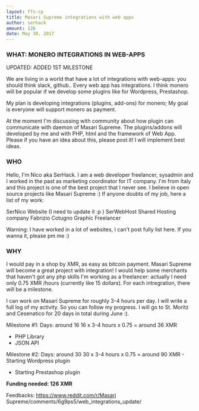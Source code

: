 ```yaml
---
layout: ffs-cp
title: Masari Supreme integrations with web apps
author: serhack
amount: 126
date: May 30, 2017
---
```



### WHAT: MONERO INTEGRATIONS IN WEB-APPS

UPDATED: ADDED 1ST MILESTONE

We are living in a world that have a lot of integrations with web-apps: you should think slack, github.. Every web app has integrations. I think monero will be popular if we develop some plugins like for Wordpress, Prestashop.

My plan is developing integrations (plugins, add-ons) for monero; My goal is everyone will support monero as payment.

At the moment I'm discussing with community about how plugin can communicate with daemon of Masari Supreme. The plugins/addons will developed by me and with PHP, html and the framework of Web App. Please if you have an idea about this, please post it! I will implement best ideas.

### WHO

Hello, I'm Nico aka SerHack. I am a web developer freelancer, sysadmin and I worked in the past as marketing coordinator for IT company. I'm from Italy and this project is one of the best project that I never see. I believe in open source projects like Masari Supreme :) If anyone doubts of my job, here a list of my work:

SerNico Website (I need to update it :p ) SerWebHost Shared Hosting company Fabrizio Cotugno Graphic Freelancer

Warning: I have worked in a lot of websites, I can't post fully list here. If you wanna it, please pm me :)

### WHY

I would pay in a shop by XMR, as easy as bitcoin payment. Masari Supreme will become a great project with integration! I would help some merchants that haven't got any php skills I'm working as a freelancer: actually I need only 0.75 XMR /hours (currently like 15 dollars). For each intregration, there will be a milestone.

I can work on Masari Supreme for roughly 3-4 hours per day. I will write a full log of my activity. So you can follow my progress. I will go to St. Moritz and Cesenatico for 20 days in total during June :).

Milestone #1: Days: around 16
16 x 3-4 hours x 0.75 = around 36 XMR
- PHP Library
- JSON API

Milestone #2: Days: around 30
30 x 3-4 hours x 0.75 = around 90 XMR - Starting Wordpress plugin
- Starting Prestashop plugin

**Funding needed: 126 XMR**

Feedbacks: https://www.reddit.com/r/Masari Supreme/comments/6g9ps5/web_integrations_update/
